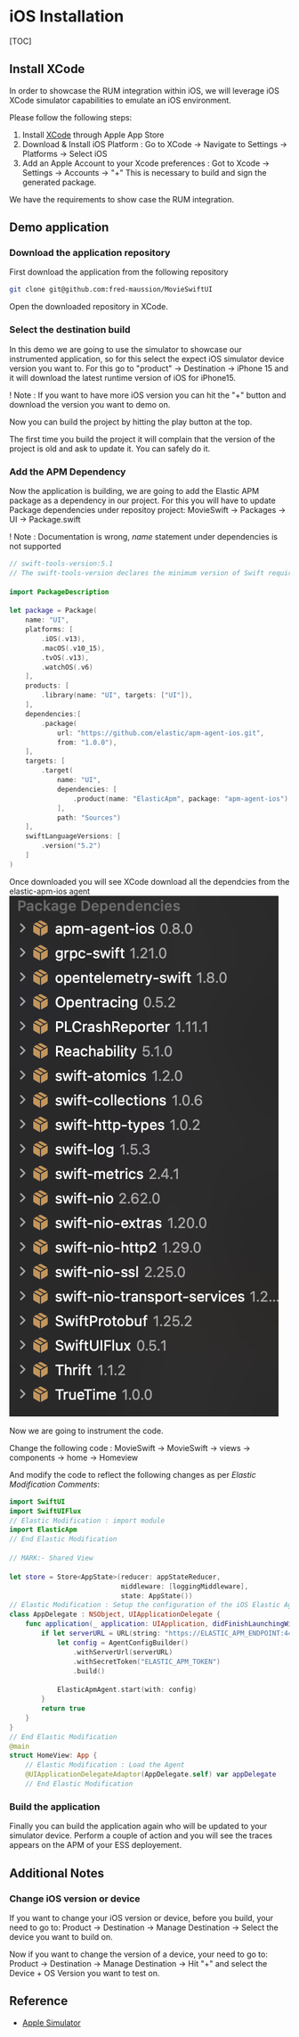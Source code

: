 # iOS Installation

[TOC]

## Install XCode

In order to showcase the RUM integration within iOS, we will leverage iOS XCode simulator capabilities to emulate an iOS environment.

Please follow the following steps:

1. Install [XCode](https://apps.apple.com/us/app/xcode/id497799835?mt=12) through Apple App Store
2. Download & Install iOS Platform : Go to XCode -> Navigate to Settings -> Platforms -> Select iOS
3. Add an Apple Account to your Xcode preferences : Got to Xcode -> Settings -> Accounts -> "+" This is necessary to build and sign the generated package.

We have the requirements to show case the RUM integration.

## Demo application

### Download the application repository

First download the application from the following repository

```bash
git clone git@github.com:fred-maussion/MovieSwiftUI
```

Open the downloaded repository in XCode.

### Select the destination build

In this demo we are going to use the simulator to showcase our instrumented application, so for this select the expect iOS simulator device version you want to. For this go to "product" -> Destination -> iPhone 15 and it will download the latest runtime version of iOS for iPhone15.

! Note : If you want to have more iOS version you can hit the "+" button and download the version you want to demo on.

Now you can build the project by hitting the play button at the top.

The first time you build the project it will complain that the version of the project is old and ask to update it. You can safely do it.

### Add the APM Dependency

Now the application is building, we are going to add the Elastic APM package as a dependency in our project. For this you will have to update Package dependencies under repositoy project:
MovieSwift -> Packages -> UI -> Package.swift

! Note : Documentation is wrong, _name_ statement under dependencies is not supported

```swift
// swift-tools-version:5.1
// The swift-tools-version declares the minimum version of Swift required to build this package.

import PackageDescription

let package = Package(
    name: "UI",
    platforms: [
        .iOS(.v13),
        .macOS(.v10_15),
        .tvOS(.v13),
        .watchOS(.v6)
    ],
    products: [
        .library(name: "UI", targets: ["UI"]),
    ],
    dependencies:[
        .package(
            url: "https://github.com/elastic/apm-agent-ios.git",
            from: "1.0.0"),
    ],
    targets: [
        .target(
            name: "UI",
            dependencies: [
                .product(name: "ElasticApm", package: "apm-agent-ios")
            ],
            path: "Sources")
    ],
    swiftLanguageVersions: [
        .version("5.2")
    ]
)

```

Once downloaded you will see XCode download all the dependcies from the elastic-apm-ios agent
![IOS APM Agent Depencies](Resources/images/how-to-ios-image-1.png)

Now we are going to instrument the code.

Change the following code :
MovieSwift -> MovieSwift -> views -> components -> home -> Homeview

And modify the code to reflect the following changes as per _Elastic Modification Comments_:

```swift
import SwiftUI
import SwiftUIFlux
// Elastic Modification : import module
import ElasticApm
// End Elastic Modification

// MARK:- Shared View

let store = Store<AppState>(reducer: appStateReducer,
                            middleware: [loggingMiddleware],
                            state: AppState())
// Elastic Modification : Setup the configuration of the iOS Elastic Agent APM
class AppDelegate : NSObject, UIApplicationDelegate {
    func application(_ application: UIApplication, didFinishLaunchingWithOptions launchOptions: [UIApplication.LaunchOptionsKey : Any]? = nil) -> Bool {
        if let serverURL = URL(string: "https://ELASTIC_APM_ENDPOINT:443") {
            let config = AgentConfigBuilder()
                .withServerUrl(serverURL)
                .withSecretToken("ELASTIC_APM_TOKEN")
                .build()
            
            ElasticApmAgent.start(with: config)
        }
        return true
    }
}
// End Elastic Modification
@main
struct HomeView: App {
    // Elastic Modification : Load the Agent
    @UIApplicationDelegateAdaptor(AppDelegate.self) var appDelegate
    // End Elastic Modification
```

### Build the application

Finally you can build the application again who will be updated to your simulator device.
Perform a couple of action and you will see the traces appears on the APM of your ESS deployement. 

## Additional Notes

### Change iOS version or device

If you want to change your iOS version or device, before you build, your need to go to:
Product -> Destination -> Manage Destination -> Select the device you want to build on.

Now if you want to change the version of a device, your need to go to:
Product -> Destination -> Manage Destination -> Hit "+" and select the Device + OS Version you want to test on.

## Reference

- [Apple Simulator](https://developer.apple.com/documentation/xcode/installing-your-app-in-many-simulator-platforms-and-versions)